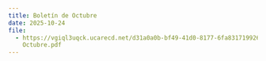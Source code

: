 ```yaml
---
title: Boletín de Octubre
date: 2025-10-24
file:
  - https://vgiql3uqck.ucarecd.net/d31a0a0b-bf49-41d0-8177-6fa831719926/Boletín
    Octubre.pdf
---
```

